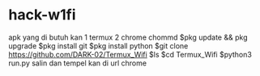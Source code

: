 # hack-w1fi
apk yang di butuh kan  1 termux 2 chrome   chommd  $pkg update &amp;&amp; pkg upgrade $pkg install git $pkg install python $git clone https://github.com/DARK-02/Termux_Wifi $ls $cd Termux_Wifi $python3 run.py  salin dan tempel kan di url chrome
